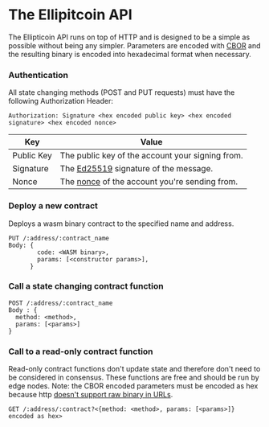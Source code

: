 The Ellipitcoin API
===================
The Ellipticoin API runs on top of HTTP and is designed to be a simple as
possible without being any simpler. Parameters are encoded with [CBOR](http://cbor.io/) and the
resulting binary is encoded into hexadecimal format when necessary.


### Authentication

All state changing methods (POST and PUT requests) must have the following Authorization Header:

    Authorization: Signature <hex encoded public key> <hex encoded signature> <hex encoded nonce>

|Key| Value|
|----------|-------------------------------------------------------------|
|Public Key| The public key of the account your signing from. |
|Signature| The [Ed25519](https://ed25519.cr.yp.to/) signature of the message. |
|Nonce| The [nonce](https://en.wikipedia.org/wiki/Nonce) of the account you're sending from.|


### Deploy a new contract

Deploys a wasm binary contract to the specified name and address.

    PUT /:address/:contract_name  
    Body: {
            code: <WASM binary>,
            params: [<constructor params>],
          }

### Call a state changing contract function

    POST /:address/:contract_name  
    Body : {
      method: <method>,
      params: [<params>]
    }

### Call to a read-only contract function

Read-only contract functions don't update state and therefore don't need to be
considered in consensus. These functions are free and should be run by edge
nodes. Note: the CBOR encoded parameters must be encoded as hex because http
[doesn't support raw binary in URLs](https://stackoverflow.com/a/1892044/1356670).

    GET /:address/:contract?<{method: <method>, params: [<params>]} encoded as hex>

